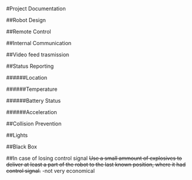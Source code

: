 #Project Documentation

##Robot Design

##Remote Control

##Internal Communication

##Video feed trasmission

##Status Reporting

######Location

######Temperature

######Battery Status

######Acceleration

##Collision Prevention

##Lights

##Black Box

##In case of losing control signal
~~Use a small ammount of explosives to deliver at least a part of the robot to the last known position, where it had control signal.~~
-not very economical
